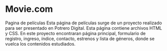 # Movie.com
Pagina de películas
Esta página de películas surge de un proyecto realizado para ser presentado en Potrero Digital. Esta página contiene archivos HTML y CSS. En este proyecto encontraran página principal, formulario de registro, ingreso, índice, contacto, estrenos y lista de géneros, donde se vuelca los contenidos estudiados.
